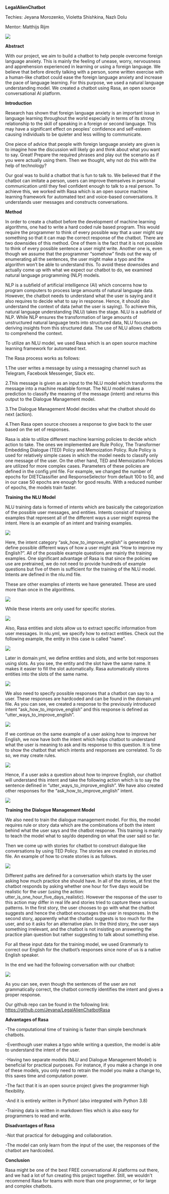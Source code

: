 **LegalAlienChatbot**

Techies: Jeyana Morozenko, Violetta Shishkina, Nazlı Dolu 

Mentor: Matthijs Rijm

![](images/telegram.png)

**Abstract**

With our project, we aim to build a chatbot to help people overcome foreign language anxiety. This is mainly the feeling of unease, worry, nervousness and apprehension experienced in learning or using a foreign language. We believe that before directly talking with a person, some written exercise with a human-like chatbot could ease the foreign language anxiety and increase the pace of language learning. For this purpose, we used a natural language understanding model. We created a chatbot using Rasa, an open source conversational AI platform.

**Introduction**

Research has shown that foreign language anxiety is an important issue in language learning throughout the world especially in terms of its strong relationship to the skill of speaking in a foreign or second language. This may have a significant effect on peoples' confidence and self-esteem causing individuals to be quieter and less willing to communicate.

One piece of advice that people with foreign language anxiety are given is to imagine how the discussion will likely go and think about what you want to say. Great! Prepare the required phrases and play out the scenario as if you were actually using them. Then we thought, why not do this with the help of technology?

Our goal was to build a chatbot that is fun to talk to. We believed that if the chatbot can imitate a person, users can improve themselves in personal communication until they feel confident enough to talk to a real person. To achieve this, we worked with Rasa which is an open source machine learning framework for automated text and voice-based conversations. It understands user messages and constructs conversations.

**Method**

In order to create a chatbot before the development of machine learning algorithms, one had to write a hard coded rule based program. This would require the programmer to think of every possible way that a user might say something so that it can map the correct response of the chatbot. There are two downsides of this method. One of them is the fact that it is not possible to think of every possible sentence a user might write. Another one is, even though we assume that the programmer “somehow” finds out the way of enumerating all the sentences, the user might make a typo and the algorithm won’t be able to understand this. To avoid these downsides and actually come up with what we expect our chatbot to do, we examined natural language programming (NLP) models. 

NLP is a subfield of artificial intelligence (AI) which concerns how to program computers to process large amounts of natural language data. However, the chatbot needs to understand what the user is saying and it also requires to decide what to say in response. Hence, it should also understand the context of data (what the user is saying). To achieve this, natural language understanding (NLU) takes the stage. NLU is a subfield of NLP. While NLP ensures the transformation of large amounts of unstructured natural language texts into structured data, NLU focuses on deriving insights from this structured data. The use of NLU allows chatbots to comprehend the context.

To utilize an NLU model, we used Rasa which is an open source machine learning framework for automated text.

The Rasa process works as follows: 

1.The user writes a message by using a messaging channel such as Telegram, Facebook Messenger, Slack etc.

2.This message is given as an input to the NLU model which transforms the message into a machine readable format. The NLU model makes a prediction to classify the meaning of the message (intent) and returns this output to the Dialogue Management model.

3.The Dialogue Management Model decides what the chatbot should do next (action).

4.Then Rasa open source chooses a response to give back to the user based on the set of responses.

Rasa is able to utilize different machine learning policies to decide which action to take. The ones we implemented are Rule Policy, The Transformer Embedding Dialogue (TED) Policy and Memoization Policy. Rule Policy is used for relatively simple cases in which the model needs to classify only one message of the user. On the other hand, TED and Memoization Policies are utilized for more complex cases. Parameters of these policies are defined in the config.yml file. For example, we changed the number of epochs for DIETClassifier and ResponseSelector from default 100 to 50, and in our case 50 epochs are enough for good results. With a reduced number of epochs, the models train faster. 

**Training the NLU Model**

NLU training data is formed of intents which are basically the categorization of the possible user messages, and entities. Intents consist of training examples that represent all of the different ways a user might express the intent. Here is an example of an intent and training examples. 

![](images/ask-how-to-improve-eng.png)

Here, the intent category “ask_how_to_improve_english” is generated to define possible different ways of how a user might ask “How to improve my English?”. All of the possible example questions are mainly the training examples. One significant advantage of Rasa is that since the policies we use are pretrained, we do not need to provide hundreds of example questions but five of them is sufficient for the training of the NLU model. Intents are defined in the nlu.md file.

These are other examples of intents we have generated. These are used more than once in the algorithms.

![](images/general-intent-example.png)

While these intents are only used for specific stories.

![](images/nlu-intent-example.png)

Also, Rasa entities and slots allow us to extract specific information from user messages. In nlu.yml, we specify how to extract entities. Check out the following example, the entity in this case is called "name".

![](images/entity.png)

Later in domain.yml, we define entities and slots, and write bot responses using slots. As you see, the entity and the slot have the same name. It makes it easier to fill the slot automatically. Rasa automatically stores entities into the slots of the same name.

![](images/entity-slot.png)

We also need to specify possible responses that a chatbot can say to a user. These responses are hardcoded and can be found in the domain.yml file. As you can see, we created a response to the previously introduced intent “ask_how_to_improve_english” and this response is defined as “utter_ways_to_improve_english”.

![](images/response.png)

If we continue on the same example of a user asking how to improve her English, we now have both the intent which helps chatbot to understand what the user is meaning to ask and its response to this question. It is time to show the chatbot that which intents and responses are correlated. To do so, we may create rules.

![](images/rule-example.png)

Hence, if a user asks a question about how to improve English, our chatbot will understand this intent and take the following action which is to say the sentence defined in “utter_ways_to_improve_english”. We have also created other responses for the “ask_how_to_improve_english” intent.

![](images/responses.png)

**Training the Dialogue Management Model**

We also need to train the dialogue management model. For this, the model requires rule or story data which are the combinations of both the intent behind what the user says and the chatbot response. This training is mainly to teach the model what to say/do depending on what the user said so far.

Then we come up with stories for chatbot to construct dialogue like conversations by using TED Policy. The stories are created in stories.md file. An example of how to create stories is as follows.

![](images/stories-FAQ2.png)

Different paths are defined for a conversation which starts by the user asking how much practice she should have. In all of the stories, at first the chatbot responds by asking whether one hour for five days would be realistic for the user (using the action: utter_is_one_hour_five_days_realistic). However the response of the user to this action may differ in real life and stories tried to capture these various patterns. In the first story, the user chooses to go with what the chatbot suggests and hence the chatbot encourages the user in responses. In the second story, apparently what the chatbot suggests is too much for the user, and so it asks for an alternative plan. In the third story, the user says something irrelevant, and the chatbot is not insisting on answering the practice plan question but rather suggesting to talk about something else.

For all these input data for the training model, we used Grammarly to correct our English for the chatbot’s responses since none of us is a native English speaker.

In the end we had the following conversation with our chatbot:

![](images/your-input.png)

As you can see, even though the sentences of the user are not grammatically correct, the chatbot correctly identifies the intent and gives a proper response.

Our github repo can be found in the following link: https://github.com/Jeyana/LegalAlienChatbotRasa

**Advantages of Rasa**

-The computational time of training is faster than simple benchmark chatbots.

-Eventhough user makes a typo while writing a question, the model is able to understand the intent of the user.

-Having two separate models (NLU and Dialogue Management Model) is beneficial for practical purposes. For instance, if you make a change in one of these models, you only need to retrain the model you make a change to, this saves time and computation power.

-The fact that it is an open source project gives the programmer high flexibility.

-And it is entirely written in Python! (also integrated with Python 3.8)

-Training data is written in markdown files which is also easy for programmers to read and write.

**Disadvantages of Rasa**

-Not that practical for debugging and collaboration.

-The model can only learn from the input of the user, the responses of the chatbot are hardcoded.

**Conclusion**

Rasa might be one of the best FREE conversational AI platforms out there, and we had a lot of fun creating this project together. Still, we wouldn't recommend Rasa for teams with more than one programmer, or for large and complex chatbots.

